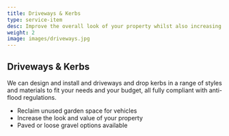 ```yaml
---
title: Driveways & Kerbs
type: service-item
desc: Improve the overall look of your property whilst also increasing value with a professionally installed driveway.
weight: 2
image: images/driveways.jpg
---
```


## Driveways & Kerbs

We can design and install and driveways and drop kerbs in a range of styles and materials to fit your needs and your budget, all fully compliant with anti-flood regulations.

* Reclaim unused garden space for vehicles
* Increase the look and value of your property
* Paved or loose gravel options available


